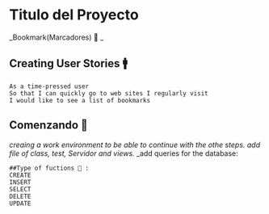 # Titulo del Proyecto
_Bookmark(Marcadores) 📑 _
## Creating User Stories 🚹
```
As a time-pressed user
So that I can quickly go to web sites I regularly visit
I would like to see a list of bookmarks
```
## Comenzando 🔧
_creaing a work environment to be able to continue with the othe steps._
_add file of class, test, Servidor and views._
_add queries for the database:
```
##Type of fuctions 📁 :
CREATE 
INSERT
SELECT
DELETE
UPDATE
```
